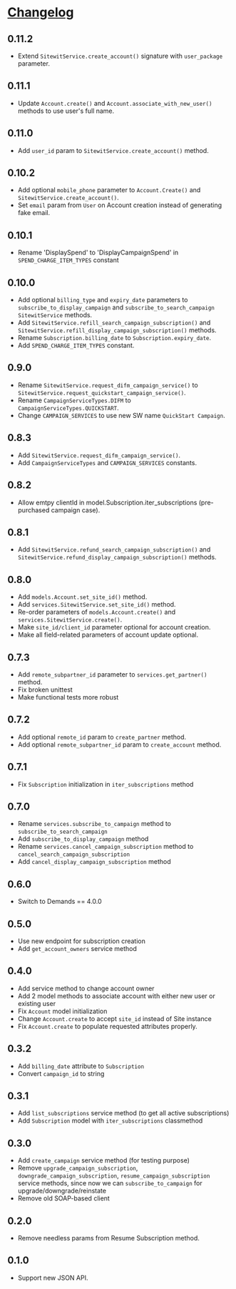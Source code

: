 # [Changelog](https://github.com/yola/sitewit/releases)

## 0.11.2

* Extend `SitewitService.create_account()` signature with `user_package` 
parameter.

## 0.11.1

* Update `Account.create()` and `Account.associate_with_new_user()` methods
  to use user's full name.

## 0.11.0

* Add `user_id` param to `SitewitService.create_account()` method.

## 0.10.2

* Add optional `mobile_phone` parameter to `Account.Create()` and
  `SitewitService.create_account()`.
* Set `email` param from `User` on Account creation instead of generating fake
  email.

## 0.10.1

* Rename 'DisplaySpend' to 'DisplayCampaignSpend' in
  `SPEND_CHARGE_ITEM_TYPES` constant

## 0.10.0

* Add optional `billing_type` and `expiry_date` parameters to
    `subscribe_to_display_campaign` and `subscribe_to_search_campaign`
    `SitewitService` methods.
* Add `SitewitService.refill_search_campaign_subscription()` and
    `SitewitService.refill_display_campaign_subscription()` methods.
* Rename `Subscription.billing_date` to `Subscription.expiry_date`.
* Add `SPEND_CHARGE_ITEM_TYPES` constant.


## 0.9.0

* Rename `SitewitService.request_difm_campaign_service()` to
    `SitewitService.request_quickstart_campaign_service()`.
* Rename `CampaignServiceTypes.DIFM` to `CampaignServiceTypes.QUICKSTART`.
* Change `CAMPAIGN_SERVICES` to use new SW name `QuickStart Campaign`.

## 0.8.3

* Add `SitewitService.request_difm_campaign_service()`.
* Add `CampaignServiceTypes` and `CAMPAIGN_SERVICES` constants.

## 0.8.2

* Allow emtpy clientId in model.Subscription.iter_subscriptions (pre-purchased
  campaign case).

## 0.8.1

* Add `SitewitService.refund_search_campaign_subscription()` and
  `SitewitService.refund_display_campaign_subscription()` methods.

## 0.8.0

* Add `models.Account.set_site_id()` method.
* Add `services.SitewitService.set_site_id()` method.
* Re-order parameters of `models.Account.create()` and
  `services.SitewitService.create()`.
* Make `site_id/client_id` parameter optional for account creation.
* Make all field-related parameters of account update optional.

## 0.7.3

* Add `remote_subpartner_id` parameter to `services.get_partner()` method.
* Fix broken unittest
* Make functional tests more robust

## 0.7.2

* Add optional `remote_id` param to `create_partner` method.
* Add optional `remote_subpartner_id` param to `create_account` method.

## 0.7.1

* Fix `Subscription` initialization in `iter_subscriptions` method

## 0.7.0

* Rename `services.subscribe_to_campaign` method to
  `subscribe_to_search_campaign`
* Add `subscribe_to_display_campaign` method
* Rename `services.cancel_campaign_subscription` method to
  `cancel_search_campaign_subscription`
* Add `cancel_display_campaign_subscription` method

## 0.6.0

* Switch to Demands == 4.0.0

## 0.5.0

* Use new endpoint for subscription creation
* Add `get_account_owners` service method

## 0.4.0

* Add service method to change account owner
* Add 2 model methods to associate account with either new user or existing
  user
* Fix `Account` model initialization
* Change `Account.create` to accept `site_id` instead of Site instance
* Fix `Account.create` to populate requested attributes properly.

## 0.3.2

* Add `billing_date` attribute to `Subscription`
* Convert `campaign_id` to string

## 0.3.1

* Add `list_subscriptions` service method (to get all active subscriptions)
* Add `Subscription` model with `iter_subscriptions` classmethod

## 0.3.0

* Add `create_campaign` service method (for testing purpose)
* Remove `upgrade_campaign_subscription`, `downgrade_campaign_subscription`,
  `resume_campaign_subscription` service methods, since now we can
  `subscribe_to_campaign` for upgrade/downgrade/reinstate
* Remove old SOAP-based client

## 0.2.0

* Remove needless params from Resume Subscription method.

## 0.1.0

* Support new JSON API.
